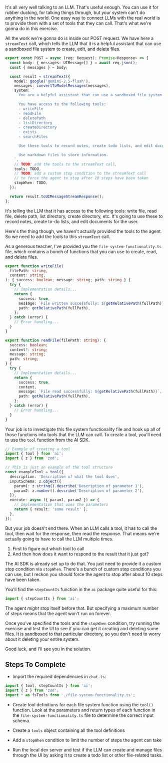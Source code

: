 It's all very well talking to an LLM. That's useful enough. You can use it for rubber ducking, for talking things through, but your system can't do anything in the world. One easy way to connect LLMs with the real world is to provide them with a set of tools that they can call. That's what we're gonna do in this exercise.

All the work we're gonna do is inside our POST request. We have here a `streamText` call, which tells the LLM that it is a helpful assistant that can use a sandboxed file system to create, edit, and delete files.

```ts
export const POST = async (req: Request): Promise<Response> => {
  const body: { messages: UIMessage[] } = await req.json();
  const { messages } = body;

  const result = streamText({
    model: google('gemini-2.5-flash'),
    messages: convertToModelMessages(messages),
    system: `
      You are a helpful assistant that can use a sandboxed file system to create, edit and delete files.

      You have access to the following tools:
      - writeFile
      - readFile
      - deletePath
      - listDirectory
      - createDirectory
      - exists
      - searchFiles

      Use these tools to record notes, create todo lists, and edit documents for the user.

      Use markdown files to store information.
    `,
    // TODO: add the tools to the streamText call,
    tools: TODO,
    // TODO: add a custom stop condition to the streamText call
    // to force the agent to stop after 10 steps have been taken
    stopWhen: TODO,
  });

  return result.toUIMessageStreamResponse();
};
```

It's telling the LLM that it has access to the following tools: write file, read file, delete path, list directory, create directory, etc. It's going to use these to record notes, create to-do lists, and edit documents for the user.

Here's the thing though, we haven't actually provided the tools to the agent. So we need to add the tools to this `streamText` call.

As a generous teacher, I've provided you the `file-system-functionality.ts` file, which contains a bunch of functions that you can use to create, read, and delete files.

```ts
export function writeFile(
  filePath: string,
  content: string,
): { success: boolean; message: string; path: string } {
  try {
    // Implementation details...
    return {
      success: true,
      message: `File written successfully: ${getRelativePath(fullPath)}`,
      path: getRelativePath(fullPath),
    };
  } catch (error) {
    // Error handling...
  }
}

export function readFile(filePath: string): {
  success: boolean;
  content?: string;
  message: string;
  path: string;
} {
  try {
    // Implementation details...
    return {
      success: true,
      content,
      message: `File read successfully: ${getRelativePath(fullPath)}`,
      path: getRelativePath(fullPath),
    };
  } catch (error) {
    // Error handling...
  }
}
```

Your job is to investigate this file system functionality file and hook up all of those functions into tools that the LLM can call. To create a tool, you'll need to use the `tool` function from the AI SDK.

```ts
// Example of creating a tool
import { tool } from 'ai';
import { z } from 'zod';

// This is just an example of the tool structure
const exampleTool = tool({
  description: 'Description of what the tool does',
  inputSchema: z.object({
    param1: z.string().describe('Description of parameter 1'),
    param2: z.number().describe('Description of parameter 2'),
  }),
  execute: async ({ param1, param2 }) => {
    // Implementation that uses the parameters
    return { result: 'some result' };
  },
});
```

But your job doesn't end there. When an LLM calls a tool, it has to call the tool, then wait for the response, then read the response. That means we're actually going to have to call the LLM multiple times.

1. First to figure out which tool to call
2. And then how does it want to respond to the result that it just got?

The AI SDK is already set up to do that. You just need to provide it a custom stop condition via `stopWhen`. There's a bunch of custom stop conditions you can use, but I reckon you should force the agent to stop after about 10 steps have been taken.

You'll find the `stepCountIs` function in the `ai` package quite useful for this:

```ts
import { stepCountIs } from 'ai';
```

The agent _might_ stop itself before that. But specifying a maximum number of steps means that the agent won't run on forever.

Once you've specified the tools and the `stopWhen` condition, try running the exercise and test the UI to see if you can get it creating and deleting some files. It is sandboxed to that particular directory, so you don't need to worry about it deleting your entire system.

Good luck, and I'll see you in the solution.

## Steps To Complete

- Import the required dependencies in `chat.ts`:

```ts
import { tool, stepCountIs } from 'ai';
import { z } from 'zod';
import * as fsTools from './file-system-functionality.ts';
```

- Create tool definitions for each file system function using the `tool()` function. Look at the parameters and return types of each function in the `file-system-functionality.ts` file to determine the correct input schema.

- Create a `tools` object containing all the tool definitions

- Add a `stopWhen` condition to limit the number of steps the agent can take

- Run the local dev server and test if the LLM can create and manage files through the UI by asking it to create a todo list or other file-related tasks.

